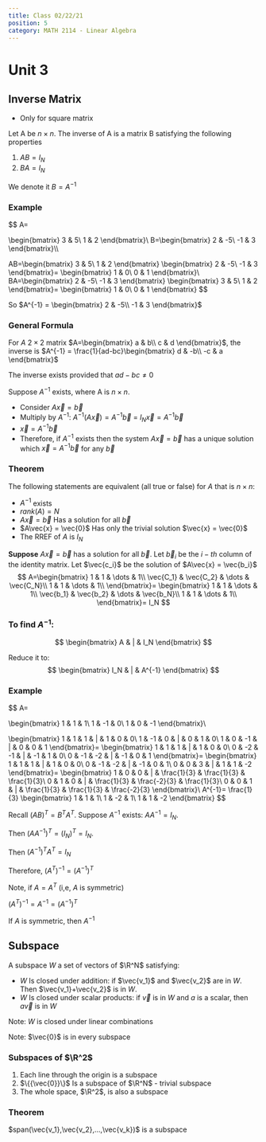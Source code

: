 ```yaml
---
title: Class 02/22/21
position: 5
category: MATH 2114 - Linear Algebra
---
```


# Unit 3

## Inverse Matrix

- Only for square matrix

Let A be $n\times n$. The inverse of A is a matrix B satisfying the following properties

1. $AB=I_N$
2. $BA=I_N$

We denote it $B=A^{-1}$

### Example

$$
A=

\begin{bmatrix}
3 & 5\\
1 & 2
\end{bmatrix}\\
B=\begin{bmatrix}
2 & -5\\
-1 & 3
\end{bmatrix}\\\

AB=\begin{bmatrix}
3 & 5\\
1 & 2
\end{bmatrix}
\begin{bmatrix}
2 & -5\\
-1 & 3
\end{bmatrix}=
\begin{bmatrix}
1 & 0\\
0 & 1
\end{bmatrix}\\
BA=\begin{bmatrix}
2 & -5\\
-1 & 3
\end{bmatrix}
\begin{bmatrix}
3 & 5\\
1 & 2
\end{bmatrix}=
\begin{bmatrix}
1 & 0\\
0 & 1
\end{bmatrix}
$$

So $A^{-1} = \begin{bmatrix}
2 & -5\\
-1 & 3
\end{bmatrix}$ 

### General Formula

For $A\ 2\times 2$ matrix $A=\begin{bmatrix}
a & b\\
c & d
\end{bmatrix}$, the inverse is $A^{-1} = \frac{1}{ad-bc}\begin{bmatrix}
d & -b\\
-c & a
\end{bmatrix}$

The inverse exists provided that $ad-bc \neq 0$



Suppose $A^{-1}$ exists, where A is $n\times n$. 

- Consider $A\vec{x} = \vec{b}$
- Multiply by $A^{-1}$: $A^{-1}(A\vec{x}) = A^{-1}\vec{b}$ = $I_N\vec{x} = A^{-1}\vec{b}$
- $\vec{x} = A^{-1}\vec{b}$
- Therefore, if $A^{-1}$ exists then the system $A\vec{x} =\vec{b}$ has a unique solution which $\vec{x} = A^{-1}\vec{b}$ for any $\vec{b}$

### Theorem

The following statements are equivalent (all true or false) for $A$ that is $n\times n$:

- $A^{-1}$ exists
- $rank(A) = N$
- $A\vec{x} = \vec{b}$ Has a solution for all $\vec{b}$
- $A\vec{x} = \vec{0}$ Has only the trivial solution $\vec{x} = \vec{0}$
- The RREF of *A* is $I_N$



**Suppose** $A\vec{x} = \vec{b}$ has a solution for all $\vec{b}$. Let $\vec{b}_i$ be the $i-th$ column of the identity matrix. Let $\vec{c_i}$ be the solution of $A\vec{x} = \vec{b_i}$
$$
A=\begin{bmatrix}
1 & 1 & \dots & 1\\ 
\vec{C_1} & \vec{C_2} & \dots & \vec{C_N}\\
1 & 1 & \dots & 1\\
\end{bmatrix}=
\begin{bmatrix}
1 & 1 & \dots & 1\\ 
\vec{b_1} & \vec{b_2} & \dots & \vec{b_N}\\
1 & 1 & \dots & 1\\
\end{bmatrix}= I_N
$$

### To find $A^{-1}$:

$$
\begin{bmatrix}
A & | & I_N
\end{bmatrix}
$$

Reduce it to:
$$
\begin{bmatrix}
I_N & | & A^{-1}
\end{bmatrix}
$$


### Example

$$
A=

\begin{bmatrix}
1 & 1 & 1\\
1 & -1 & 0\\
1 & 0 & -1
\end{bmatrix}\\

\begin{bmatrix}
1 & 1 & 1 & | & 1 & 0 & 0\\
1 & -1 & 0 & | & 0 & 1 & 0\\
1 & 0 & -1 & | & 0 & 0 & 1
\end{bmatrix}=
\begin{bmatrix}
1 & 1 & 1 & | & 1 & 0 & 0\\
0 & -2 & -1 & | & -1 & 1 & 0\\
0 & -1 & -2 & | & -1 & 0 & 1
\end{bmatrix}=
\begin{bmatrix}
1 & 1 & 1 & | & 1 & 0 & 0\\
0 & -1 & -2 & | & -1 & 0 & 1\\
0 & 0 & 3 & | & 1 & 1 & -2
\end{bmatrix}=
\begin{bmatrix}
1 & 0 & 0 & | & \frac{1}{3} & \frac{1}{3} & \frac{1}{3}\\
0 & 1 & 0 & | & \frac{1}{3} & \frac{-2}{3} & \frac{1}{3}\\
0 & 0 & 1 & | & \frac{1}{3} & \frac{1}{3} & \frac{-2}{3}
\end{bmatrix}\\
A^{-1}= \frac{1}{3}
\begin{bmatrix}
1 & 1 & 1\\
1 & -2 & 1\\
1 & 1 & -2
\end{bmatrix}
$$



Recall $(AB)^T=B^TA^T$. Suppose $A^{-1}$ exists: $AA^{-1} = I_N$. 

Then $(AA^{-1})^T = (I_N)^T=I_N$.

Then $(A^{-1})^TA^T=I_N$

Therefore, $(A^T)^{-1} = (A^{-1})^T$



Note, if $A=A^T$ (i,e, $A$ is symmetric)

$(A^T)^{-1} = A^{-1} = (A^{-1})^T$

If *A* is symmetric, then $A^{-1}$

## Subspace

A subspace $W$ a set of vectors of $\R^N$ satisfying:

- $W$ Is closed under addition: if $\vec{v_1}$ and $\vec{v_2}$ are in $W$. Then $\vec{v_1}+\vec{v_2}$ is in $W$.
- $W$ Is closed under scalar products: if $\vec{v}$ is in $W$ and *a* is a scalar, then $a\vec{v}$ is in $W$

Note: $W$ is closed under linear combinations

Note: $\vec{0}$ is in every subspace

### Subspaces of $\R^2$

1. Each line through the origin is a subspace
2. $\{{\vec{0}}\}$ Is a subspace of $\R^N$ - trivial subspace
3. The whole space, $\R^2$, is also a subspace

### Theorem

$span(\vec{v_1},\vec{v_2},...,\vec{v_k})$ is a subspace